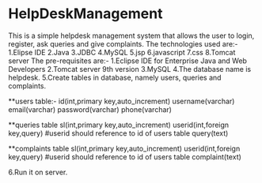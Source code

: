 # HelpDeskManagement
This is a simple helpdesk management system that allows the user to login, register, ask queries and give complaints. 
The technologies used are:-
1.Elipse IDE
2.Java
3.JDBC
4.MySQL
5.jsp
6.javascript
7.css
8.Tomcat server 
The pre-requisites are:- 
1.Eclipse IDE for Enterprise Java and Web Developers
2.Tomcat server 9th version
3.MySQL
4.The database name is helpdesk.
5.Create tables in database, namely users, queries and complaints. 

**users table:-
 id(int,primary key,auto_increment)
 username(varchar)
 email(varchar)
 password(varchar)
 phone(varchar)

**queries table
 sl(int,primary key,auto_increment)
 userid(int,foreign key,query) #userid should reference to id of users table
 query(text)

**complaints table
 sl(int,primary key,auto_increment)
 userid(int,foreign key,query) #userid should reference to id of users table
 complaint(text)

6.Run it on server.
